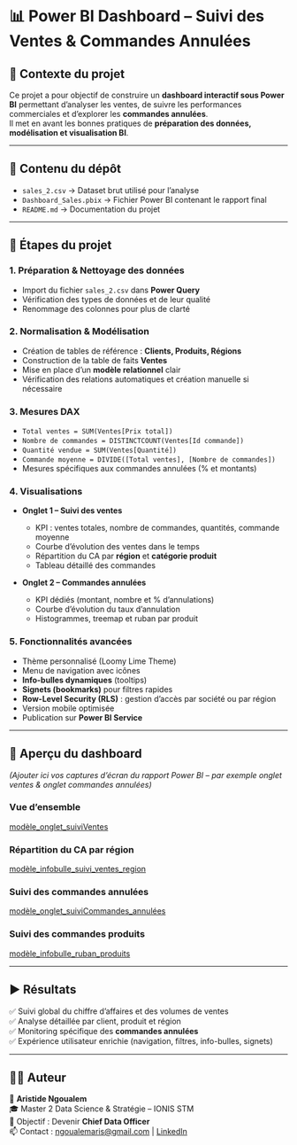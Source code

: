 # 📊 Power BI Dashboard – Suivi des Ventes & Commandes Annulées

## 🚀 Contexte du projet
Ce projet a pour objectif de construire un **dashboard interactif sous Power BI** permettant d’analyser les ventes, de suivre les performances commerciales et d’explorer les **commandes annulées**.  
Il met en avant les bonnes pratiques de **préparation des données, modélisation et visualisation BI**.

---

## 📂 Contenu du dépôt
- `sales_2.csv` → Dataset brut utilisé pour l’analyse  
- `Dashboard_Sales.pbix` → Fichier Power BI contenant le rapport final  
- `README.md` → Documentation du projet  

---

## 🔧 Étapes du projet

### 1. Préparation & Nettoyage des données
- Import du fichier `sales_2.csv` dans **Power Query**  
- Vérification des types de données et de leur qualité  
- Renommage des colonnes pour plus de clarté  

### 2. Normalisation & Modélisation
- Création de tables de référence : **Clients, Produits, Régions**  
- Construction de la table de faits **Ventes**  
- Mise en place d’un **modèle relationnel** clair  
- Vérification des relations automatiques et création manuelle si nécessaire  

### 3. Mesures DAX
- `Total ventes = SUM(Ventes[Prix total])`  
- `Nombre de commandes = DISTINCTCOUNT(Ventes[Id commande])`  
- `Quantité vendue = SUM(Ventes[Quantité])`  
- `Commande moyenne = DIVIDE([Total ventes], [Nombre de commandes])`  
- Mesures spécifiques aux commandes annulées (% et montants)  

### 4. Visualisations
- **Onglet 1 – Suivi des ventes**
  - KPI : ventes totales, nombre de commandes, quantités, commande moyenne  
  - Courbe d’évolution des ventes dans le temps  
  - Répartition du CA par **région** et **catégorie produit**  
  - Tableau détaillé des commandes  

- **Onglet 2 – Commandes annulées**
  - KPI dédiés (montant, nombre et % d’annulations)  
  - Courbe d’évolution du taux d’annulation  
  - Histogrammes, treemap et ruban par produit  

### 5. Fonctionnalités avancées
- Thème personnalisé (Loomy Lime Theme)  
- Menu de navigation avec icônes  
- **Info-bulles dynamiques** (tooltips)  
- **Signets (bookmarks)** pour filtres rapides  
- **Row-Level Security (RLS)** : gestion d’accès par société ou par région  
- Version mobile optimisée  
- Publication sur **Power BI Service**  

---

## 📸 Aperçu du dashboard
*(Ajouter ici vos captures d’écran du rapport Power BI – par exemple onglet ventes & onglet commandes annulées)*  

### Vue d’ensemble
[modèle_onglet_suiviVentes](https://github.com/user-attachments/assets/dc90f2d1-8dd7-4230-8df0-19693174b915)


### Répartition du CA par région
[modèle_infobulle_suivi_ventes_region](https://github.com/user-attachments/assets/0bc23eb6-1d79-4e3b-86f8-e0eb86d0116c)


### Suivi des commandes annulées
[modèle_onglet_suiviCommandes_annulées](https://github.com/user-attachments/assets/d80568c5-c204-4807-979f-60d2870e0ace)

### Suivi des commandes produits
[modèle_infobulle_ruban_produits](https://github.com/user-attachments/assets/e6d8b884-d9c2-4c9e-bc8b-c063908328de)


---

## ▶️ Résultats
✅ Suivi global du chiffre d’affaires et des volumes de ventes  
✅ Analyse détaillée par client, produit et région  
✅ Monitoring spécifique des **commandes annulées**  
✅ Expérience utilisateur enrichie (navigation, filtres, info-bulles, signets)  

---

## 🧑‍💻 Auteur
👤 **Aristide Ngoualem**  
🎓 Master 2 Data Science & Stratégie – IONIS STM  
📌 Objectif : Devenir **Chief Data Officer**  
📫 Contact : ngoualemaris@gmail.com | [LinkedIn](https://www.linkedin.com/)  

